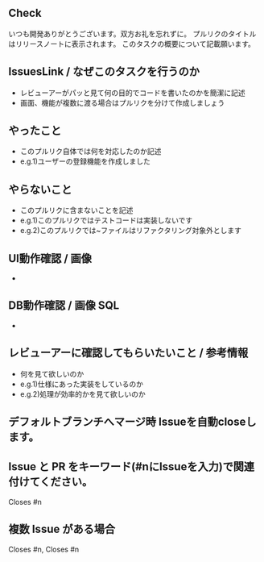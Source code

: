 ## Check
いつも開発ありがとうございます。双方お礼を忘れずに。
プルリクのタイトルはリリースノートに表示されます。
このタスクの概要について記載願います。

## IssuesLink / なぜこのタスクを行うのか
- レビューアーがパッと見て何の目的でコードを書いたのかを簡潔に記述
- 画面、機能が複数に渡る場合はプルリクを分けて作成しましょう

## やったこと
- このプルリク自体では何を対応したのか記述
- e.g.1)ユーザーの登録機能を作成しました

## やらないこと
- このプルリクに含まないことを記述
- e.g.1)このプルリクではテストコードは実装しないです
- e.g.2)このプルリクでは~ファイルはリファクタリング対象外とします

## UI動作確認 / 画像
- 

## DB動作確認 / 画像 SQL
- 

## レビューアーに確認してもらいたいこと / 参考情報
- 何を見て欲しいのか
- e.g.1)仕様にあった実装をしているのか
- e.g.2)処理が効率的かを見て欲しいのか

## デフォルトブランチへマージ時 Issueを自動closeします。
## Issue と PR をキーワード(#nにIssueを入力)で関連付けてください。
Closes #n
## 複数 Issue がある場合
Closes #n, Closes #n

<!-- close
closes
closed
fix
fixes
fixed
resolve
resolves
resolved -->